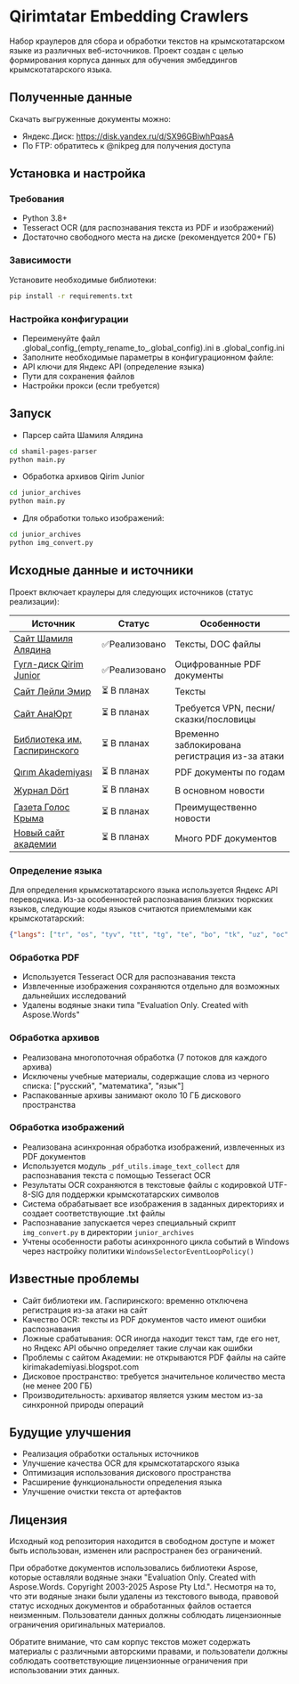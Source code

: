 # Qirimtatar Embedding Crawlers
Набор краулеров для сбора и обработки текстов на крымскотатарском языке из различных веб-источников. Проект создан с целью формирования корпуса данных для обучения эмбеддингов крымскотатарского языка.

## Полученные данные
Скачать выгруженные документы можно:

- Яндекс.Диск: https://disk.yandex.ru/d/SX96GBiwhPqasA
- По FTP: обратитесь к @nikpeg для получения доступа
## Установка и настройка
### Требования
- Python 3.8+
- Tesseract OCR (для распознавания текста из PDF и изображений)
- Достаточно свободного места на диске (рекомендуется 200+ ГБ)
### Зависимости
Установите необходимые библиотеки:
```bash
pip install -r requirements.txt
```
### Настройка конфигурации
- Переименуйте файл .global_config_(empty_rename_to_.global_config).ini в .global_config.ini
- Заполните необходимые параметры в конфигурационном файле:
- API ключи для Яндекс API (определение языка)
- Пути для сохранения файлов
- Настройки прокси (если требуется)
## Запуск
- Парсер сайта Шамиля Алядина
```bash
cd shamil-pages-parser
python main.py
```
- Обработка архивов Qirim Junior
```bash
cd junior_archives
python main.py
```
- Для обработки только изображений:
```bash
cd junior_archives
python img_convert.py
```
## Исходные данные и источники
Проект включает краулеры для следующих источников (статус реализации):

| Источник                                                                                               | Статус | Особенности |
|--------------------------------------------------------------------------------------------------------|--------|-------------|
| [Сайт Шамиля Алядина](https://shamil-alyadin.com/ru/page.php?id=3&book=1&title=61)                     | ✅Реализовано | Тексты, DOC файлы |
| [Гугл-диск Qirim Junior](https://drive.google.com/drive/u/0/folders/1stPJoQXJM5qJEs8h1gZ5Snj9OJviBsFp) | ✅Реализовано | Оцифрованные PDF документы |
| [Сайт Лейли Эмир](https://leylaemir.org/rus/literary-gallery/yusuf-ali/yusuf-ali-qirim-milliy.php)     | ⏳ В планах | Тексты |
| [Сайт АнаЮрт](https://ana-yurt.com/qrt/anaurt-lugat)                                                   | ⏳ В планах | Требуется VPN, песни/сказки/пословицы |
| [Библиотека им. Гаспиринского](https://gasprinskylibrary.ru/)                                          | ⏳ В планах | Временно заблокирована регистрация из-за атаки |
| [Qırım Akademiyası](https://kirimakademiyasi.blogspot.com/)                                            | ⏳ В планах | PDF документы по годам |
| [Журнал Dört](https://dort-qirim.org/)                                                                 | ⏳ В планах | В основном новости |
| [Газета Голос Крыма](http://goloskrimanew.ru/)                                                         | ⏳ В планах | Преимущественно новости |
| [Новый сайт академии](https://kirimakademiyasi.ru/kitaplar/)                                           | ⏳ В планах | Много PDF документов |

### Определение языка
Для определения крымскотатарского языка используется Яндекс API переводчика. Из-за особенностей распознавания близких тюркских языков, следующие коды языков считаются приемлемыми как крымскотатарский:

```json
{"langs": ["tr", "os", "tyv", "tt", "tg", "te", "bo", "tk", "uz", "oc", "mrj", "tat", "tuk", "ky"]}
```
### Обработка PDF
- Используется Tesseract OCR для распознавания текста
- Извлеченные изображения сохраняются отдельно для возможных дальнейших исследований
- Удалены водяные знаки типа "Evaluation Only. Created with Aspose.Words"
### Обработка архивов
- Реализована многопоточная обработка (7 потоков для каждого архива)
- Исключены учебные материалы, содержащие слова из черного списка: ["русский", "математика", "язык"]
- Распакованные архивы занимают около 10 ГБ дискового пространства
### Обработка изображений
- Реализована асинхронная обработка изображений, извлеченных из PDF документов
- Используется модуль `_pdf_utils.image_text_collect` для распознавания текста с помощью Tesseract OCR
- Результаты OCR сохраняются в текстовые файлы с кодировкой UTF-8-SIG для поддержки крымскотатарских символов
- Система обрабатывает все изображения в заданных директориях и создает соответствующие .txt файлы
- Распознавание запускается через специальный скрипт `img_convert.py` в директории `junior_archives`
- Учтены особенности работы асинхронного цикла событий в Windows через настройку политики `WindowsSelectorEventLoopPolicy()`
## Известные проблемы
- Сайт библиотеки им. Гаспиринского: временно отключена регистрация из-за атаки на сайт
- Качество OCR: тексты из PDF документов часто имеют ошибки распознавания
- Ложные срабатывания: OCR иногда находит текст там, где его нет, но Яндекс API обычно определяет такие случаи как ошибки
- Проблемы с сайтом Академии: не открываются PDF файлы на сайте kirimakademiyasi.blogspot.com
- Дисковое пространство: требуется значительное количество места (не менее 200 ГБ)
- Производительность: архиватор является узким местом из-за синхронной природы операций
## Будущие улучшения
- Реализация обработки остальных источников
- Улучшение качества OCR для крымскотатарского языка
- Оптимизация использования дискового пространства
- Расширение функциональности определения языка
- Улучшение очистки текста от артефактов
## Лицензия
Исходный код репозитория находится в свободном доступе и может быть использован, изменен или распространен без ограничений.

При обработке документов использовались библиотеки Aspose, которые оставляли водяные знаки "Evaluation Only. Created with Aspose.Words. Copyright 2003-2025 Aspose Pty Ltd.". Несмотря на то, что эти водяные знаки были удалены из текстового вывода, правовой статус исходных документов и обработанных файлов остается неизменным. Пользователи данных должны соблюдать лицензионные ограничения оригинальных материалов.

Обратите внимание, что сам корпус текстов может содержать материалы с различными авторскими правами, и пользователи должны соблюдать соответствующие лицензионные ограничения при использовании этих данных.